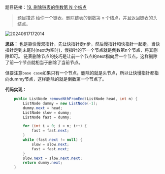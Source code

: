 题目链接：[19. 删除链表的倒数第 N 个结点](https://leetcode.cn/problems/remove-nth-node-from-end-of-list/)


> 题目描述
> 给你一个链表，删除链表的倒数第 n 个结点，并且返回链表的头结点。

![20240617172014](https://hidisanbucket.oss-cn-beijing.aliyuncs.com/20240617172014.png)

 **思路：**
 也是靠快慢双指针，先让快指针走n步，然后慢指针和快指针一起走，当快指针走到末尾时(next为空时)，慢指针的下一个节点就是倒数第n个节点，将其删除即可。
 链表删除节点的技巧是让前一个节点的next指向后一个节点，这样删除了前一个节点就相当于删除了当前节点。

 但要注意`base case`如果只有一个节点，删除的就是头节点，所以让快慢指针都指向dummy节点，这样删除的就是倒数第一个节点了。


**代码实现：**

```java
    public ListNode removeNthFromEnd(ListNode head, int n) {
        ListNode dummy = new ListNode(-1);
        dummy.next = head;
        ListNode slow = dummy;
        ListNode fast = dummy;

        for (int i = 0; i < n; i++) {
            fast = fast.next;
        }
        while (fast.next != null) {
            slow = slow.next;
            fast = fast.next;
        }
        slow.next = slow.next.next;
        return dummy.next;
    }
```